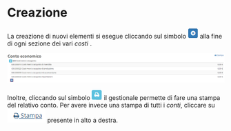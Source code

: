 # Creazione

La creazione di nuovi elementi si esegue cliccando sul simbolo ![](../../../../.gitbook/assets/aggiungere%20%281%29%20%282%29%20%281%29.PNG) alla fine di ogni sezione dei vari _costi_ .

![Screen creazione nuovo conto](../../../../.gitbook/assets/contoeconomico.PNG)

Inoltre, cliccando sul simbolo ![](../../../../.gitbook/assets/stampapianodeiconti.PNG) il gestionale permette di fare una stampa del relativo conto. Per avere invece una stampa di tutti i _conti_, cliccare su ![](../../../../.gitbook/assets/stampa.PNG) presente in alto a destra.



